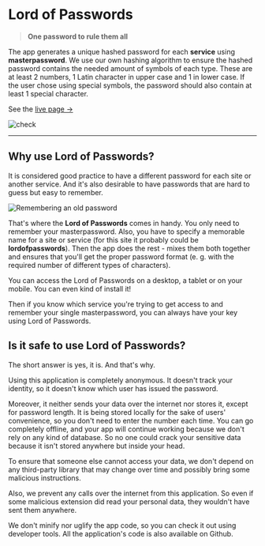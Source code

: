 # Lord of Passwords

> **One password to rule them all**

The app generates a unique hashed password for each **service** using **masterpassword**.
We use our own hashing algorithm to ensure the hashed password contains the needed amount of symbols of each type.
These are at least 2 numbers, 1 Latin character in upper case and 1 in lower case.
If the user chose using special symbols, the password should also contain at least 1 special character.

See the [live page →](https://tatomyr.github.io/lordofpasswords/)

![check](https://github.com/tatomyr/lordofpasswords/actions/workflows/check.yaml/badge.svg)

---

## Why use Lord of Passwords?

It is considered good practice to have a different password for each site or another service. 
And it's also desirable to have passwords that are hard to guess but easy to remember.

![Remembering an old password](https://i.kym-cdn.com/photos/images/original/001/634/432/fb1.jpg)

That's where the **Lord of Passwords** comes in handy. 
You only need to remember your masterpassword. 
Also, you have to specify a memorable name for a site or service (for this site it probably could be **lordofpasswords**). 
Then the app does the rest - mixes them both together and ensures that you'll get the proper password format (e. g. with the required number of different types of characters).

You can access the Lord of Passwords on a desktop, a tablet or on your mobile. 
You can even kind of install it!

Then if you know which service you're trying to get access to and remember your single masterpassword, you can always have your key using Lord of Passwords.

## Is it safe to use Lord of Passwords?

The short answer is yes, it is. And that's why.

Using this application is completely anonymous. 
It doesn't track your identity, so it doesn't know which user has issued the password.

Moreover, it neither sends your data over the internet nor stores it, except for password length. 
It is being stored locally for the sake of users' convenience, so you don't need to enter the number each time.
You can go completely offline, and your app will continue working because we don't rely on any kind of database. 
So no one could crack your sensitive data because it isn't stored anywhere but inside your head.

To ensure that someone else cannot access your data, we don't depend on any third-party library that may change over time and possibly bring some malicious instructions.

Also, we prevent any calls over the internet from this application. 
So even if some malicious extension did read your personal data, they wouldn't have sent them anywhere.

We don't minify nor uglify the app code, so you can check it out using developer tools. 
All the application's code is also available on Github.
